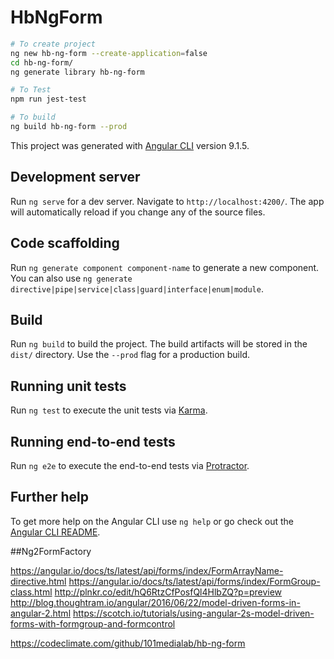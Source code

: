 # HbNgForm

```bash
# To create project
ng new hb-ng-form --create-application=false
cd hb-ng-form/
ng generate library hb-ng-form

# To Test
npm run jest-test

# To build
ng build hb-ng-form --prod
```

This project was generated with [Angular CLI](https://github.com/angular/angular-cli) version 9.1.5.

## Development server

Run `ng serve` for a dev server. Navigate to `http://localhost:4200/`. The app will automatically reload if you change any of the source files.

## Code scaffolding

Run `ng generate component component-name` to generate a new component. You can also use `ng generate directive|pipe|service|class|guard|interface|enum|module`.

## Build

Run `ng build` to build the project. The build artifacts will be stored in the `dist/` directory. Use the `--prod` flag for a production build.

## Running unit tests

Run `ng test` to execute the unit tests via [Karma](https://karma-runner.github.io).

## Running end-to-end tests

Run `ng e2e` to execute the end-to-end tests via [Protractor](http://www.protractortest.org/).

## Further help

To get more help on the Angular CLI use `ng help` or go check out the [Angular CLI README](https://github.com/angular/angular-cli/blob/master/README.md).

##Ng2FormFactory

https://angular.io/docs/ts/latest/api/forms/index/FormArrayName-directive.html
https://angular.io/docs/ts/latest/api/forms/index/FormGroup-class.html
http://plnkr.co/edit/hQ6RtzCfPosfQl4HlbZQ?p=preview
http://blog.thoughtram.io/angular/2016/06/22/model-driven-forms-in-angular-2.html
https://scotch.io/tutorials/using-angular-2s-model-driven-forms-with-formgroup-and-formcontrol


https://codeclimate.com/github/101medialab/hb-ng-form
